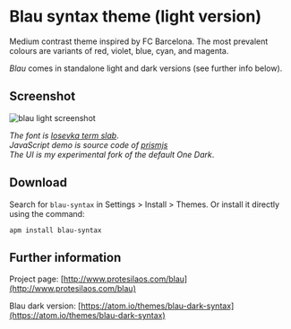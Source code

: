 # Blau syntax theme (light version)

Medium contrast theme inspired by FC Barcelona. The most prevalent colours are variants of red, violet, blue, cyan, and magenta.

*Blau* comes in standalone light and dark versions (see further info below).

## Screenshot

![blau light screenshot](https://raw.githubusercontent.com/protesilaos/prot16/master/blau/img/blau_light_sample.png)

*The font is [Iosevka term slab](https://github.com/be5invis/Iosevka)*.  
*JavaScript demo is source code of [prismjs](http://prismjs.com/)*  
*The UI is my experimental fork of the default One Dark*.

## Download

Search for `blau-syntax` in Settings > Install > Themes. Or install it directly using the command:

```shell
apm install blau-syntax
```

## Further information

Project page: [http://www.protesilaos.com/blau](http://www.protesilaos.com/blau)

Blau dark version: [https://atom.io/themes/blau-dark-syntax](https://atom.io/themes/blau-dark-syntax)
